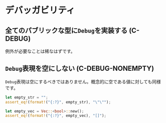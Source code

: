 # デバッガビリティ


<a id="c-debug"></a>
## 全てのパブリックな型に`Debug`を実装する (C-DEBUG)

例外が必要なことは稀なはずです。


<a id="c-debug-nonempty"></a>
## `Debug`表現を空にしない (C-DEBUG-NONEMPTY)

`Debug`表現は空にするべきではありません。概念的に空である値に対しても同様です。

```rust
let empty_str = "";
assert_eq!(format!("{:?}", empty_str), "\"\"");

let empty_vec = Vec::<bool>::new();
assert_eq!(format!("{:?}", empty_vec), "[]");
```
